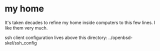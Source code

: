 # my home

It's taken decades to refine my home inside computers to this few lines. I like them very much.

ssh client configuration lives above this directory: ../openbsd-skel/ssh_config
